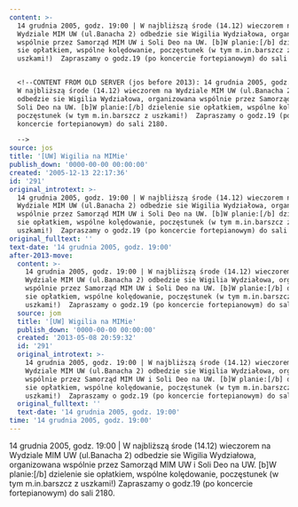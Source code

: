 ```yaml
---
content: >-
  14 grudnia 2005, godz. 19:00 | W najbliższą środe (14.12) wieczorem na
  Wydziale MIM UW (ul.Banacha 2) odbedzie sie Wigilia Wydziałowa, organizowana
  wspólnie przez Samorząd MIM UW i Soli Deo na UW. [b]W planie:[/b] dzielenie
  sie opłatkiem, wspólne kolędowanie, poczęstunek (w tym m.in.barszcz z
  uszkami!)  Zapraszamy o godz.19 (po koncercie fortepianowym) do sali 2180.


  <!--CONTENT FROM OLD SERVER (jos before 2013): 14 grudnia 2005, godz. 19:00 |
  W najbliższą środe (14.12) wieczorem na Wydziale MIM UW (ul.Banacha 2)
  odbedzie sie Wigilia Wydziałowa, organizowana wspólnie przez Samorząd MIM UW i
  Soli Deo na UW. [b]W planie:[/b] dzielenie sie opłatkiem, wspólne kolędowanie,
  poczęstunek (w tym m.in.barszcz z uszkami!)  Zapraszamy o godz.19 (po
  koncercie fortepianowym) do sali 2180.

  -->
source: jos
title: '[UW] Wigilia na MIMie'
publish_down: '0000-00-00 00:00:00'
created: '2005-12-13 22:17:36'
id: '291'
original_introtext: >-
  14 grudnia 2005, godz. 19:00 | W najbliższą środe (14.12) wieczorem na
  Wydziale MIM UW (ul.Banacha 2) odbedzie sie Wigilia Wydziałowa, organizowana
  wspólnie przez Samorząd MIM UW i Soli Deo na UW. [b]W planie:[/b] dzielenie
  sie opłatkiem, wspólne kolędowanie, poczęstunek (w tym m.in.barszcz z
  uszkami!)  Zapraszamy o godz.19 (po koncercie fortepianowym) do sali 2180.
original_fulltext: ''
text-date: '14 grudnia 2005, godz. 19:00'
after-2013-move:
  content: >-
    14 grudnia 2005, godz. 19:00 | W najbliższą środe (14.12) wieczorem na
    Wydziale MIM UW (ul.Banacha 2) odbedzie sie Wigilia Wydziałowa, organizowana
    wspólnie przez Samorząd MIM UW i Soli Deo na UW. [b]W planie:[/b] dzielenie
    sie opłatkiem, wspólne kolędowanie, poczęstunek (w tym m.in.barszcz z
    uszkami!)  Zapraszamy o godz.19 (po koncercie fortepianowym) do sali 2180.
  source: jom
  title: '[UW] Wigilia na MIMie'
  publish_down: '0000-00-00 00:00:00'
  created: '2013-05-08 20:59:32'
  id: '291'
  original_introtext: >-
    14 grudnia 2005, godz. 19:00 | W najbliższą środe (14.12) wieczorem na
    Wydziale MIM UW (ul.Banacha 2) odbedzie sie Wigilia Wydziałowa, organizowana
    wspólnie przez Samorząd MIM UW i Soli Deo na UW. [b]W planie:[/b] dzielenie
    sie opłatkiem, wspólne kolędowanie, poczęstunek (w tym m.in.barszcz z
    uszkami!)  Zapraszamy o godz.19 (po koncercie fortepianowym) do sali 2180.
  original_fulltext: ''
  text-date: '14 grudnia 2005, godz. 19:00'
time: '14 grudnia 2005, godz. 19:00'
---
```

14 grudnia 2005, godz. 19:00 | W najbliższą środe (14.12) wieczorem na Wydziale MIM UW (ul.Banacha 2) odbedzie sie Wigilia Wydziałowa, organizowana wspólnie przez Samorząd MIM UW i Soli Deo na UW. [b]W planie:[/b] dzielenie sie opłatkiem, wspólne kolędowanie, poczęstunek (w tym m.in.barszcz z uszkami!)  Zapraszamy o godz.19 (po koncercie fortepianowym) do sali 2180.

<!--CONTENT FROM OLD SERVER (jos before 2013): 14 grudnia 2005, godz. 19:00 | W najbliższą środe (14.12) wieczorem na Wydziale MIM UW (ul.Banacha 2) odbedzie sie Wigilia Wydziałowa, organizowana wspólnie przez Samorząd MIM UW i Soli Deo na UW. [b]W planie:[/b] dzielenie sie opłatkiem, wspólne kolędowanie, poczęstunek (w tym m.in.barszcz z uszkami!)  Zapraszamy o godz.19 (po koncercie fortepianowym) do sali 2180.
-->

<!--{{json:{"created_date":"2005-12-13 22:17:36","publish_down":"0000-00-00 00:00:00","id":"291"}}}-->